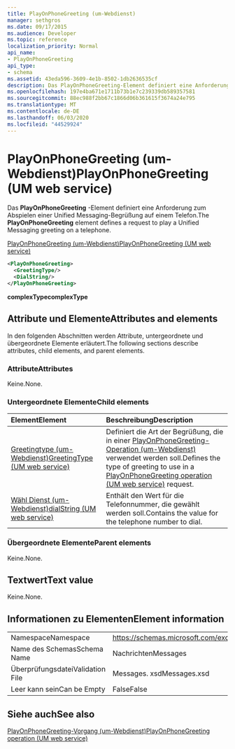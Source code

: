 ```yaml
---
title: PlayOnPhoneGreeting (um-Webdienst)
manager: sethgros
ms.date: 09/17/2015
ms.audience: Developer
ms.topic: reference
localization_priority: Normal
api_name:
- PlayOnPhoneGreeting
api_type:
- schema
ms.assetid: 43eda596-3609-4e1b-8502-1db2636535cf
description: Das PlayOnPhoneGreeting-Element definiert eine Anforderung zum Abspielen einer Unified Messaging-Begrüßung auf einem Telefon.
ms.openlocfilehash: 197e4ba671e1711b73b1e7c239339db589357581
ms.sourcegitcommit: 88ec988f2bb67c1866d06b361615f3674a24e795
ms.translationtype: MT
ms.contentlocale: de-DE
ms.lasthandoff: 06/03/2020
ms.locfileid: "44529924"
---
```

# <a name="playonphonegreeting-um-web-service"></a><span data-ttu-id="512dd-103">PlayOnPhoneGreeting (um-Webdienst)</span><span class="sxs-lookup"><span data-stu-id="512dd-103">PlayOnPhoneGreeting (UM web service)</span></span>

<span data-ttu-id="512dd-104">Das **PlayOnPhoneGreeting** -Element definiert eine Anforderung zum Abspielen einer Unified Messaging-Begrüßung auf einem Telefon.</span><span class="sxs-lookup"><span data-stu-id="512dd-104">The **PlayOnPhoneGreeting** element defines a request to play a Unified Messaging greeting on a telephone.</span></span> 
  
[<span data-ttu-id="512dd-105">PlayOnPhoneGreeting (um-Webdienst)</span><span class="sxs-lookup"><span data-stu-id="512dd-105">PlayOnPhoneGreeting (UM web service)</span></span>](playonphonegreeting-um-web-service.md)
  
```xml
<PlayOnPhoneGreeting>
  <GreetingType/>
  <DialString/>
</PlayOnPhoneGreeting>
```

 <span data-ttu-id="512dd-106">**complexType**</span><span class="sxs-lookup"><span data-stu-id="512dd-106">**complexType**</span></span>
## <a name="attributes-and-elements"></a><span data-ttu-id="512dd-107">Attribute und Elemente</span><span class="sxs-lookup"><span data-stu-id="512dd-107">Attributes and elements</span></span>

<span data-ttu-id="512dd-108">In den folgenden Abschnitten werden Attribute, untergeordnete und übergeordnete Elemente erläutert.</span><span class="sxs-lookup"><span data-stu-id="512dd-108">The following sections describe attributes, child elements, and parent elements.</span></span>
  
### <a name="attributes"></a><span data-ttu-id="512dd-109">Attribute</span><span class="sxs-lookup"><span data-stu-id="512dd-109">Attributes</span></span>

<span data-ttu-id="512dd-110">Keine.</span><span class="sxs-lookup"><span data-stu-id="512dd-110">None.</span></span>
  
### <a name="child-elements"></a><span data-ttu-id="512dd-111">Untergeordnete Elemente</span><span class="sxs-lookup"><span data-stu-id="512dd-111">Child elements</span></span>

|<span data-ttu-id="512dd-112">**Element**</span><span class="sxs-lookup"><span data-stu-id="512dd-112">**Element**</span></span>|<span data-ttu-id="512dd-113">**Beschreibung**</span><span class="sxs-lookup"><span data-stu-id="512dd-113">**Description**</span></span>|
|:-----|:-----|
|[<span data-ttu-id="512dd-114">Greetingtype (um-Webdienst)</span><span class="sxs-lookup"><span data-stu-id="512dd-114">GreetingType (UM web service)</span></span>](greetingtype-um-web-service.md) <br/> |<span data-ttu-id="512dd-115">Definiert die Art der Begrüßung, die in einer [PlayOnPhoneGreeting-Operation (um-Webdienst)](playonphonegreeting-operation-um-web-service.md) verwendet werden soll.</span><span class="sxs-lookup"><span data-stu-id="512dd-115">Defines the type of greeting to use in a [PlayOnPhoneGreeting operation (UM web service)](playonphonegreeting-operation-um-web-service.md) request.</span></span>  <br/> |
|[<span data-ttu-id="512dd-116">Wähl Dienst (um-Webdienst)</span><span class="sxs-lookup"><span data-stu-id="512dd-116">dialString (UM web service)</span></span>](dialstring-um-web-service.md) <br/> |<span data-ttu-id="512dd-117">Enthält den Wert für die Telefonnummer, die gewählt werden soll.</span><span class="sxs-lookup"><span data-stu-id="512dd-117">Contains the value for the telephone number to dial.</span></span>  <br/> |
   
### <a name="parent-elements"></a><span data-ttu-id="512dd-118">Übergeordnete Elemente</span><span class="sxs-lookup"><span data-stu-id="512dd-118">Parent elements</span></span>

<span data-ttu-id="512dd-119">Keine.</span><span class="sxs-lookup"><span data-stu-id="512dd-119">None.</span></span>
  
## <a name="text-value"></a><span data-ttu-id="512dd-120">Textwert</span><span class="sxs-lookup"><span data-stu-id="512dd-120">Text value</span></span>

<span data-ttu-id="512dd-121">Keine.</span><span class="sxs-lookup"><span data-stu-id="512dd-121">None.</span></span>
  
## <a name="element-information"></a><span data-ttu-id="512dd-122">Informationen zu Elementen</span><span class="sxs-lookup"><span data-stu-id="512dd-122">Element information</span></span>

|||
|:-----|:-----|
|<span data-ttu-id="512dd-123">Namespace</span><span class="sxs-lookup"><span data-stu-id="512dd-123">Namespace</span></span>  <br/> |https://schemas.microsoft.com/exchange/services/2006/messages  <br/> |
|<span data-ttu-id="512dd-124">Name des Schemas</span><span class="sxs-lookup"><span data-stu-id="512dd-124">Schema Name</span></span>  <br/> |<span data-ttu-id="512dd-125">Nachrichten</span><span class="sxs-lookup"><span data-stu-id="512dd-125">Messages</span></span>  <br/> |
|<span data-ttu-id="512dd-126">Überprüfungsdatei</span><span class="sxs-lookup"><span data-stu-id="512dd-126">Validation File</span></span>  <br/> |<span data-ttu-id="512dd-127">Messages. xsd</span><span class="sxs-lookup"><span data-stu-id="512dd-127">Messages.xsd</span></span>  <br/> |
|<span data-ttu-id="512dd-128">Leer kann sein</span><span class="sxs-lookup"><span data-stu-id="512dd-128">Can be Empty</span></span>  <br/> |<span data-ttu-id="512dd-129">False</span><span class="sxs-lookup"><span data-stu-id="512dd-129">False</span></span>  <br/> |
   
## <a name="see-also"></a><span data-ttu-id="512dd-130">Siehe auch</span><span class="sxs-lookup"><span data-stu-id="512dd-130">See also</span></span>



[<span data-ttu-id="512dd-131">PlayOnPhoneGreeting-Vorgang (um-Webdienst)</span><span class="sxs-lookup"><span data-stu-id="512dd-131">PlayOnPhoneGreeting operation (UM web service)</span></span>](playonphonegreeting-operation-um-web-service.md)

